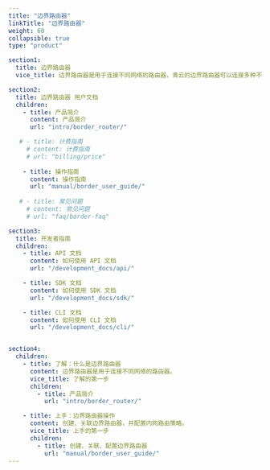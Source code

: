 ```yaml
---
title: "边界路由器"
linkTitle: "边界路由器"
weight: 60
collapsible: true
type: "product"

section1:
  title: 边界路由器
  vice_title: 边界路由器是用于连接不同网络的路由器，青云的边界路由器可以连接多种不同的网络场景。

section2:
  title: 边界路由器 用户文档
  children:
    - title: 产品简介
      content: 产品简介
      url: "intro/border_router/"

   # - title: 计费指南
     # content: 计费指南
     # url: "billing/price"
      
    - title: 操作指南
      content: 操作指南
      url: "manual/border_user_guide/"
      
   # - title: 常见问题
     # content: 常见问题
     # url: "faq/border-faq"

section3:
  title: 开发者指南
  children:
    - title: API 文档
      content: 如何使用 API 文档
      url: "/development_docs/api/"

    - title: SDK 文档
      content: 如何使用 SDK 文档
      url: "/development_docs/sdk/"

    - title: CLI 文档
      content: 如何使用 CLI 文档
      url: "/development_docs/cli/"


section4:
  children:
    - title: 了解：什么是边界路由器
      content: 边界路由器是用于连接不同网络的路由器。
      vice_title: 了解的第一步
      children:
        - title: 产品简介
          url: "intro/border_router/"

    - title: 上手：边界路由器操作
      content: 创建、关联边界路由器，并配置内网路由策略。
      vice_title: 上手的第一步
      children:
        - title: 创建、关联、配置边界路由器
          url: "manual/border_user_guide/" 
---
```


